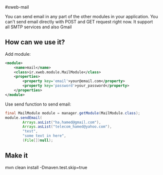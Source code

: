 #xweb-mail

You can send email in any part of the other modules in your application. You can't send email directly with POST and GET request right now. It support all SMTP services and also Gmail

## How can we use it?
Add module:

```xml
<module>
    <name>mail</name>
    <class>ir.xweb.module.MailModule</class>
    <properties>
        <property key='email'>your@email.com</property>
        <property key='password'>your_password</property>
    </properties>
</module>
```

Use send function to send email:
```java
final MailModule module = manager.getModule(MailModule.class);
module.sendEmail(
        Arrays.asList("ha.hamed@gmail.com"),
        Arrays.asList("telecom_hamed@yahoo.com"),
        "test",
        "some text in here",
        (File[])null);
```

## Make it
mvn clean install -Dmaven.test.skip=true